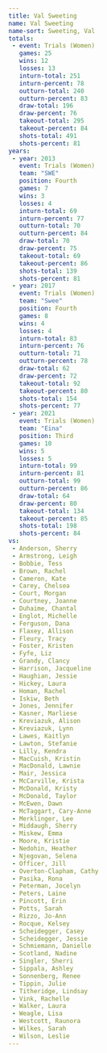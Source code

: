 ```yaml
---
title: Val Sweeting
name: Val Sweeting
name-sort: Sweeting, Val
totals:
 - event: Trials (Women)
   games: 25
   wins: 12
   losses: 13
   inturn-total: 251
   inturn-percent: 78
   outturn-total: 240
   outturn-percent: 83
   draw-total: 196
   draw-percent: 76
   takeout-total: 295
   takeout-percent: 84
   shots-total: 491
   shots-percent: 81
years:
 - year: 2013
   event: Trials (Women)
   team: "SWE"
   position: Fourth
   games: 7
   wins: 3
   losses: 4
   inturn-total: 69
   inturn-percent: 77
   outturn-total: 70
   outturn-percent: 84
   draw-total: 70
   draw-percent: 75
   takeout-total: 69
   takeout-percent: 86
   shots-total: 139
   shots-percent: 81
 - year: 2017
   event: Trials (Women)
   team: "Swee"
   position: Fourth
   games: 8
   wins: 4
   losses: 4
   inturn-total: 83
   inturn-percent: 76
   outturn-total: 71
   outturn-percent: 78
   draw-total: 62
   draw-percent: 72
   takeout-total: 92
   takeout-percent: 80
   shots-total: 154
   shots-percent: 77
 - year: 2021
   event: Trials (Women)
   team: "Eina"
   position: Third
   games: 10
   wins: 5
   losses: 5
   inturn-total: 99
   inturn-percent: 81
   outturn-total: 99
   outturn-percent: 86
   draw-total: 64
   draw-percent: 80
   takeout-total: 134
   takeout-percent: 85
   shots-total: 198
   shots-percent: 84
vs:
 - Anderson, Sherry
 - Armstrong, Leigh
 - Bobbie, Tess
 - Brown, Rachel
 - Cameron, Kate
 - Carey, Chelsea
 - Court, Morgan
 - Courtney, Joanne
 - Duhaime, Chantal
 - Englot, Michelle
 - Ferguson, Dana
 - Flaxey, Allison
 - Fleury, Tracy
 - Foster, Kristen
 - Fyfe, Liz
 - Grandy, Clancy
 - Harrison, Jacqueline
 - Haughian, Jessie
 - Hickey, Laura
 - Homan, Rachel
 - Iskiw, Beth
 - Jones, Jennifer
 - Kasner, Marliese
 - Kreviazuk, Alison
 - Kreviazuk, Lynn
 - Lawes, Kaitlyn
 - Lawton, Stefanie
 - Lilly, Kendra
 - MacCuish, Kristin
 - MacDonald, Lawnie
 - Mair, Jessica
 - McCarville, Krista
 - McDonald, Kristy
 - McDonald, Taylor
 - McEwen, Dawn
 - McTaggart, Cary-Anne
 - Merklinger, Lee
 - Middaugh, Sherry
 - Miskew, Emma
 - Moore, Kristie
 - Nedohin, Heather
 - Njegovan, Selena
 - Officer, Jill
 - Overton-Clapham, Cathy
 - Pasika, Rona
 - Peterman, Jocelyn
 - Peters, Laine
 - Pincott, Erin
 - Potts, Sarah
 - Rizzo, Jo-Ann
 - Rocque, Kelsey
 - Scheidegger, Casey
 - Scheidegger, Jessie
 - Schmiemann, Danielle
 - Scotland, Nadine
 - Singler, Sherri
 - Sippala, Ashley
 - Sonnenberg, Renee
 - Tippin, Julie
 - Titheridge, Lindsay
 - Vink, Rachelle
 - Walker, Laura
 - Weagle, Lisa
 - Westcott, Raunora
 - Wilkes, Sarah
 - Wilson, Leslie
---
```


